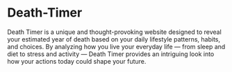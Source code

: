 # Death-Timer
Death Timer is a unique and thought-provoking website designed to reveal your estimated year of death based on your daily lifestyle patterns, habits, and choices. By analyzing how you live your everyday life — from sleep and diet to stress and activity — Death Timer provides an intriguing look into how your actions today could shape your future. 

